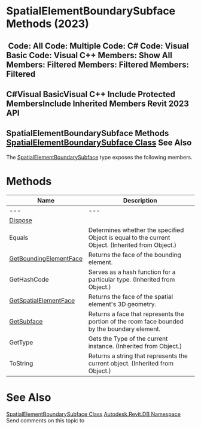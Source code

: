 # SpatialElementBoundarySubface Methods (2023)

﻿
 Code: All Code: Multiple Code: C# Code: Visual Basic Code: Visual C++  Members: Show All Members: Filtered Members: Filtered Members: Filtered   
---  
C#Visual BasicVisual C++
Include Protected MembersInclude Inherited Members
Revit 2023 API  
---  
SpatialElementBoundarySubface Methods  
[SpatialElementBoundarySubface Class](0a8f3677-3320-a8a5-674e-b0d055ac6671.md "SpatialElementBoundarySubface Class") See Also  
---  
The [SpatialElementBoundarySubface](0a8f3677-3320-a8a5-674e-b0d055ac6671.md "SpatialElementBoundarySubface Class") type exposes the following members.
# Methods
| Name | Description |
| --- | --- |
| --- | --- | --- |
| [Dispose](1c5fecaf-3a51-8d17-8e1b-8dea14350fd3.md "Dispose Method") |
| Equals | Determines whether the specified Object is equal to the current Object. (Inherited from Object.) |
| [GetBoundingElementFace](3a2c1bf4-a48a-371c-e6d5-0c4cdcfd14b3.md "GetBoundingElementFace Method") | Returns the face of the bounding element. |
| GetHashCode | Serves as a hash function for a particular type.  (Inherited from Object.) |
| [GetSpatialElementFace](8e596dfa-d9d8-b497-7b2b-e9e1eefe378e.md "GetSpatialElementFace Method") | Returns the face of the spatial element's 3D geometry. |
| [GetSubface](c53f2132-bc08-1650-b1c6-bc7b66ff7a5d.md "GetSubface Method") | Returns a face that represents the portion of the room face bounded by the boundary element. |
| GetType | Gets the Type of the current instance. (Inherited from Object.) |
| ToString | Returns a string that represents the current object. (Inherited from Object.) |

# See Also
[SpatialElementBoundarySubface Class](0a8f3677-3320-a8a5-674e-b0d055ac6671.md "SpatialElementBoundarySubface Class")
[Autodesk.Revit.DB Namespace](87546ba7-461b-c646-cbb1-2cb8f5bff8b2.md "Autodesk.Revit.DB Namespace")
Send comments on this topic to 